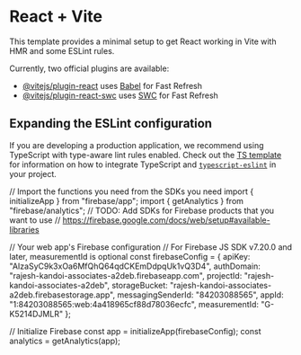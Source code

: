 # React + Vite

This template provides a minimal setup to get React working in Vite with HMR and some ESLint rules.

Currently, two official plugins are available:

- [@vitejs/plugin-react](https://github.com/vitejs/vite-plugin-react/blob/main/packages/plugin-react) uses [Babel](https://babeljs.io/) for Fast Refresh
- [@vitejs/plugin-react-swc](https://github.com/vitejs/vite-plugin-react/blob/main/packages/plugin-react-swc) uses [SWC](https://swc.rs/) for Fast Refresh

## Expanding the ESLint configuration

If you are developing a production application, we recommend using TypeScript with type-aware lint rules enabled. Check out the [TS template](https://github.com/vitejs/vite/tree/main/packages/create-vite/template-react-ts) for information on how to integrate TypeScript and [`typescript-eslint`](https://typescript-eslint.io) in your project.




// Import the functions you need from the SDKs you need
import { initializeApp } from "firebase/app";
import { getAnalytics } from "firebase/analytics";
// TODO: Add SDKs for Firebase products that you want to use
// https://firebase.google.com/docs/web/setup#available-libraries

// Your web app's Firebase configuration
// For Firebase JS SDK v7.20.0 and later, measurementId is optional
const firebaseConfig = {
  apiKey: "AIzaSyC9k3xOa6MfQhQ64qdCKEmDdpqUk1vQ3D4",
  authDomain: "rajesh-kandoi-associates-a2deb.firebaseapp.com",
  projectId: "rajesh-kandoi-associates-a2deb",
  storageBucket: "rajesh-kandoi-associates-a2deb.firebasestorage.app",
  messagingSenderId: "84203088565",
  appId: "1:84203088565:web:4a418965cf88d78036ecfc",
  measurementId: "G-K5214DJMLR"
};

// Initialize Firebase
const app = initializeApp(firebaseConfig);
const analytics = getAnalytics(app);
